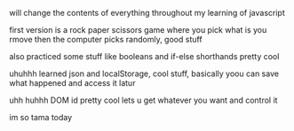 will change the contents of everything throughout my learning of javascript 

first version is a rock paper scissors game where you pick what is you rmove then the computer picks randomly, good stuff

also practiced some stuff like booleans and if-else shorthands pretty cool

uhuhhh learned json and localStorage, cool stuff, basically yoou can save what happened and access it latur

uhh huhhh DOM id pretty cool lets u get whatever you want and control it

im so tama today 
